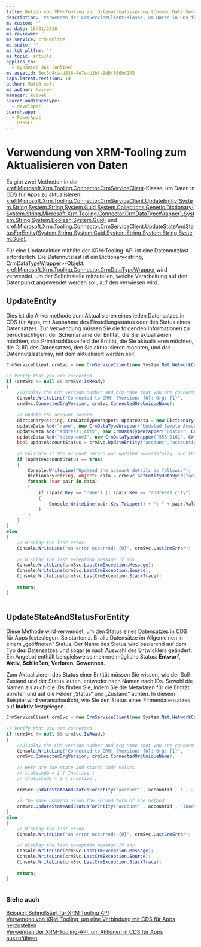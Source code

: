 ```yaml
---
title: Nutzen von XRM-Tooling zur Datenaktualisierung (Common Data Service für Apps) | Microsoft Docs
description: 'Verwenden der CrmServiceClient-Klasse, um Daten in CDS für Apps zu aktualisieren'
ms.custom: ''
ms.date: 10/31/2018
ms.reviewer: ''
ms.service: crm-online
ms.suite: ''
ms.tgt_pltfrm: ''
ms.topic: article
applies_to:
  - Dynamics 365 (online)
ms.assetid: 8ec3d4ca-d836-4e7e-b2bf-9d9f806bd145
caps.latest.revision: 14
author: MattB-msft
ms.author: kvivek
manager: kvivek
search.audienceType:
  - developer
search.app:
  - PowerApps
  - D365CE
---
```

# <a name="use-xrm-tooling-to-update-data"></a>Verwendung von XRM-Tooling zum Aktualisieren von Daten

Es gibt zwei Methoden in der <xref:Microsoft.Xrm.Tooling.Connector.CrmServiceClient>-Klasse, um Daten in CDS für Apps zu aktualisieren: <xref:Microsoft.Xrm.Tooling.Connector.CrmServiceClient.UpdateEntity(System.String,System.String,System.Guid,System.Collections.Generic.Dictionary{System.String,Microsoft.Xrm.Tooling.Connector.CrmDataTypeWrapper},System.String,System.Boolean,System.Guid)> und <xref:Microsoft.Xrm.Tooling.Connector.CrmServiceClient.UpdateStateAndStatusForEntity(System.String,System.Guid,System.String,System.String,System.Guid)>.  
  
Für eine Updateaktion mithilfe der XRM-Tooling-API ist eine Datennutzlast erforderlich. Die Datennutzlast ist ein Dictionary\<string, CrmDataTypeWrapper>-Objekt. <xref:Microsoft.Xrm.Tooling.Connector.CrmDataTypeWrapper> wird verwendet, um der Schnittstelle mitzuteilen, welche Verarbeitung auf den Datenpunkt angewendet werden soll, auf den verwiesen wird.  
  
## <a name="updateentity"></a>UpdateEntity  

Dies ist die Ankermethode zum Aktualisieren eines jeden Datensatzes in CDS für Apps, mit Ausnahme des Einstellungsstatus oder des Status eines Datensatzes. Zur Verwendung müssen Sie die folgenden Informationen zu berücksichtigen: der Schemaname der Entität, die Sie aktualisieren möchten, das Primärschlüsselfeld der Entität, die Sie aktualisieren möchten, die GUID des Datensatzes, den Sie aktualisieren möchten, und das Datennutzlastarray, mit dem aktualisiert werden soll.  
  
```csharp  
CrmServiceClient crmSvc = new CrmServiceClient(new System.Net.NetworkCredential("<UserName>", "<Password>", “<Domain>”),"<Server>", "<Port>", "<OrgName>");  
  
// Verify that you are connected  
if (crmSvc != null && crmSvc.IsReady)  
{  
    //Display the CRM version number and org name that you are connected to  
    Console.WriteLine("Connected to CRM! (Version: {0}; Org: {1}",   
    crmSvc.ConnectedOrgVersion, crmSvc.ConnectedOrgUniqueName);  
  
    // Update the account record  
    Dictionary<string, CrmDataTypeWrapper> updateData = new Dictionary<string, CrmDataTypeWrapper>();  
    updateData.Add("name", new CrmDataTypeWrapper("Updated Sample Account Name", CrmFieldType.String));  
    updateData.Add("address1_city", new CrmDataTypeWrapper("Boston", CrmFieldType.String));  
    updateData.Add("telephone1", new CrmDataTypeWrapper("555-0161", CrmFieldType.String));   
    bool updateAccountStatus = crmSvc.UpdateEntity("account","accountid",_accountId,updateData);  
  
    // Validate if the account record was updated successfully, and then display the updated information  
    if (updateAccountStatus == true)  
    {  
        Console.WriteLine("Updated the account details as follows:");  
        Dictionary<string, object> data = crmSvc.GetEntityDataById("account", accountId, null);  
        foreach (var pair in data)  
        {  
            if ((pair.Key == "name") || (pair.Key == "address1_city") || (pair.Key == "telephone1"))  
            {  
                Console.WriteLine(pair.Key.ToUpper() + ": " + pair.Value);  
            }  
        }  
    }  
}  
else  
{  
    // Display the last error.  
    Console.WriteLine("An error occurred: {0}", crmSvc.LastCrmError);  
  
    // Display the last exception message if any.  
    Console.WriteLine(crmSvc.LastCrmException.Message);  
    Console.WriteLine(crmSvc.LastCrmException.Source);  
    Console.WriteLine(crmSvc.LastCrmException.StackTrace);  
  
    return;  
}  
  
```  
  
## <a name="updatestateandstatusforentity"></a>UpdateStateAndStatusForEntity 
 
Diese Methode wird verwendet, um den Status eines Datensatzes in CDS für Apps festzulegen. So starten z. B. alle Datensätze im Allgemeinen in einem „geöffneten“ Status. Der Name des Status wird basierend auf dem Typ des Datensatzes und sogar je nach Auswahl des Entwicklers geändert. Ein Angebot enthält beispielsweise mehrere mögliche Status: **Entwurf**, **Aktiv**, **Schließen**, **Verloren**, **Gewonnen**.  
  
<!-- TODO:
> [!TIP]
>  You can use the OptionSets.cs file in the SDK\SampleCode\CS\HelperCode folder of the SDK download package to view and use the global option sets available for various entities in CDS for Apps. For more information about global option sets, see [Customize Global Option Sets](../org-service/customize-global-option-sets.md).   -->
  
Zum Aktualisieren des Status einer Entität müssen Sie wissen, wie der Soll-Zustand und der Status lauten, entweder nach Namen nach IDs. Sowohl die Namen als auch die IDs finden Sie, indem Sie die Metadaten für die Entität abrufen und auf die Felder „Status“ und „Zustand“ achten. In diesem Beispiel wird veranschaulicht, wie Sie den Status eines Firmendatensatzes auf **Inaktiv** festgelegen.  
  
```csharp  
CrmServiceClient crmSvc = new CrmServiceClient(new System.Net.NetworkCredential("<UserName>", "<Password>", “<Domain>”),"<Server>", "<Port>", "<OrgName>");  
  
// Verify that you are connected  
if (crmSvc != null && crmSvc.IsReady)  
{   
    //Display the CRM version number and org name that you are connected to  
    Console.WriteLine("Connected to CRM! (Version: {0}; Org: {1}",  
    crmSvc.ConnectedOrgVersion, crmSvc.ConnectedOrgUniqueName);  
  
    // Here are the state and status code values  
    // statecode = 1 ( Inactive )   
    // statuscode = 2 ( Inactive )   
  
    crmSvc.UpdateStateAndStatusForEntity("account" , accountId , 1 , 2 );  
  
    // the same command using the second form of the method  
    crmSvc.UpdateStateAndStatusForEntity("account" , accountId , "Inactive" , "Inactive");  
}  
else  
{  
    // Display the last error.  
    Console.WriteLine("An error occurred: {0}", crmSvc.LastCrmError);  
  
    // Display the last exception message if any.  
    Console.WriteLine(crmSvc.LastCrmException.Message);  
    Console.WriteLine(crmSvc.LastCrmException.Source);  
    Console.WriteLine(crmSvc.LastCrmException.StackTrace);  
  
    return;  
}  
  
```  
  
### <a name="see-also"></a>Siehe auch  

[Beispiel: Schnellstart für XRM Tooling API](sample-quick-start-xrm-tooling-api.md)<br />
[Verwenden von XRM-Tooling, um eine Verbindung mit CDS für Apps herzustellen](use-crmserviceclient-constructors-connect.md)<br />
[Verwenden der XRM-Tooling-API, um Aktionen in CDS für Apps auszuführen](use-xrm-tooling-execute-actions.md)<br />
<!-- TODO:
[Work with attribute metadata](../org-service/work-attribute-metadata.md) -->
